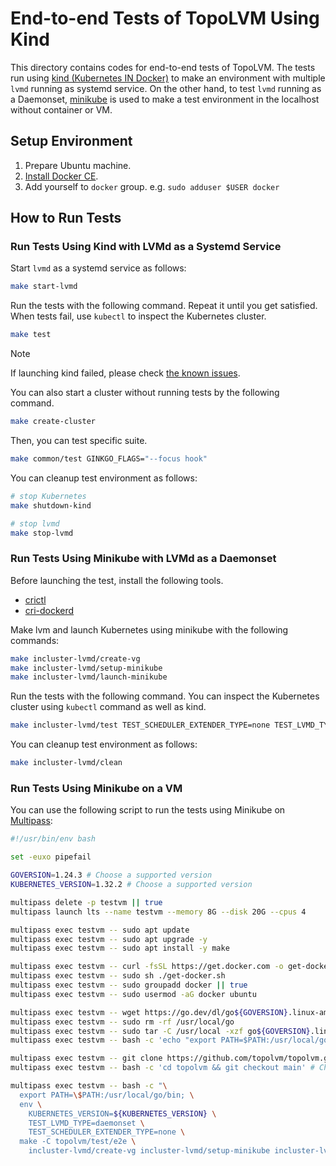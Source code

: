 # End-to-end Tests of TopoLVM Using Kind

This directory contains codes for end-to-end tests of TopoLVM.
The tests run using [kind (Kubernetes IN Docker)][kind] to make an environment with multiple `lvmd` running as systemd service.
On the other hand, to test `lvmd` running as a Daemonset, [minikube][minikube] is used to make a test environment in the localhost without container or VM.

## Setup Environment

1. Prepare Ubuntu machine.
2. [Install Docker CE](https://docs.docker.com/install/linux/docker-ce/ubuntu/#install-using-the-repository).
3. Add yourself to `docker` group.  e.g. `sudo adduser $USER docker`

## How to Run Tests

### Run Tests Using Kind with LVMd as a Systemd Service

Start `lvmd` as a systemd service as follows:

```bash
make start-lvmd
```

Run the tests with the following command. Repeat it until you get satisfied.
When tests fail, use `kubectl` to inspect the Kubernetes cluster.

```bash
make test
```

> [!NOTE]
> If launching kind failed, please check [the known issues](https://kind.sigs.k8s.io/docs/user/known-issues).

You can also start a cluster without running tests by the following command.

```bash
make create-cluster
```

Then, you can test specific suite.

```bash
make common/test GINKGO_FLAGS="--focus hook"
```

You can cleanup test environment as follows:

```bash
# stop Kubernetes
make shutdown-kind

# stop lvmd
make stop-lvmd
```

### Run Tests Using Minikube with LVMd as a Daemonset

Before launching the test, install the following tools.
- [crictl](https://github.com/kubernetes-sigs/cri-tools)
- [cri-dockerd](https://github.com/Mirantis/cri-dockerd)

Make lvm and launch Kubernetes using minikube with the following commands:

```bash
make incluster-lvmd/create-vg
make incluster-lvmd/setup-minikube
make incluster-lvmd/launch-minikube
```

Run the tests with the following command.
You can inspect the Kubernetes cluster using `kubectl` command as well as kind.

```bash
make incluster-lvmd/test TEST_SCHEDULER_EXTENDER_TYPE=none TEST_LVMD_TYPE=<daemonset/embedded>
```

You can cleanup test environment as follows:

```bash
make incluster-lvmd/clean
```

[kind]: https://github.com/kubernetes-sigs/kind
[minikube]: https://github.com/kubernetes/minikube

### Run Tests Using Minikube on a VM

You can use the following script to run the tests using Minikube on [Multipass](https://canonical.com/multipass):

```bash
#!/usr/bin/env bash

set -euxo pipefail

GOVERSION=1.24.3 # Choose a supported version
KUBERNETES_VERSION=1.32.2 # Choose a supported version

multipass delete -p testvm || true
multipass launch lts --name testvm --memory 8G --disk 20G --cpus 4

multipass exec testvm -- sudo apt update
multipass exec testvm -- sudo apt upgrade -y
multipass exec testvm -- sudo apt install -y make

multipass exec testvm -- curl -fsSL https://get.docker.com -o get-docker.sh
multipass exec testvm -- sudo sh ./get-docker.sh
multipass exec testvm -- sudo groupadd docker || true
multipass exec testvm -- sudo usermod -aG docker ubuntu

multipass exec testvm -- wget https://go.dev/dl/go${GOVERSION}.linux-amd64.tar.gz
multipass exec testvm -- sudo rm -rf /usr/local/go
multipass exec testvm -- sudo tar -C /usr/local -xzf go${GOVERSION}.linux-amd64.tar.gz
multipass exec testvm -- bash -c 'echo "export PATH=$PATH:/usr/local/go/bin" >> ~/.bashrc'

multipass exec testvm -- git clone https://github.com/topolvm/topolvm.git
multipass exec testvm -- bash -c 'cd topolvm && git checkout main' # Choose your branch

multipass exec testvm -- bash -c "\
  export PATH=\$PATH:/usr/local/go/bin; \
  env \
    KUBERNETES_VERSION=${KUBERNETES_VERSION} \
    TEST_LVMD_TYPE=daemonset \
    TEST_SCHEDULER_EXTENDER_TYPE=none \
  make -C topolvm/test/e2e \
    incluster-lvmd/create-vg incluster-lvmd/setup-minikube incluster-lvmd/launch-minikube incluster-lvmd/test"
```
